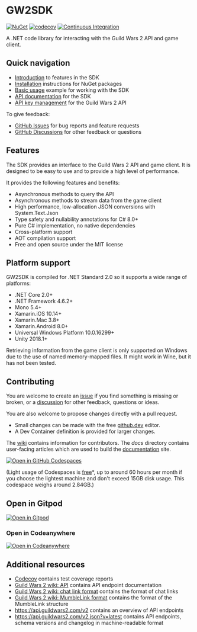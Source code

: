 # GW2SDK

[![NuGet][nuget-vpre-badge]][nuget]
[![codecov][codecov-badge]][codecov]
[![Continuous Integration][ci-badge]][actions]

A .NET code library for interacting with the Guild Wars 2 API and game client.

## Quick navigation

- [Introduction] to features in the SDK
- [Installation] instructions for NuGet packages
- [Basic usage][usage] example for working with the SDK
- [API documentation][api-docs] for the SDK
- [API key management][applications] for the Guild Wars 2 API

To give feedback:

- [GitHub Issues][new-issue] for bug reports and feature requests
- [GitHub Discussions][new-discussion] for other feedback or questions

## Features

The SDK provides an interface to the Guild Wars 2 API and game client. It is designed
to be easy to use and to provide a high level of performance.

It provides the following features and benefits:

- Asynchronous methods to query the API
- Asynchronous methods to stream data from the game client
- High performance, low-allocation JSON conversions with System.Text.Json
- Type safety and nullability annotations for C# 8.0+
- Pure C# implementation, no native dependencies
- Cross-platform support
- AOT compilation support
- Free and open source under the MIT license

## Platform support

GW2SDK is compiled for .NET Standard 2.0 so it supports a wide range of platforms:

- .NET Core 2.0+
- .NET Framework 4.6.2+
- Mono 5.4+
- Xamarin.iOS 10.14+
- Xamarin.Mac 3.8+
- Xamarin.Android 8.0+
- Universal Windows Platform 10.0.16299+
- Unity 2018.1+

Retrieving information from the game client is only supported on Windows due to
the use of named memory-mapped files. It might work in Wine, but it has not been
tested.

## Contributing

You are welcome to create an [issue][new-issue] if you find something is missing
or broken, or a [discussion][new-discussion] for other feedback, questions or ideas.

You are also welcome to propose changes directly with a pull request.

- Small changes can be made with the free [github.dev] editor.
- A Dev Container definition is provided for larger changes.

The [wiki] contains information for contributors. The _docs_ directory contains
user-facing articles which are used to build the [documentation] site.

[![Open in GitHub Codespaces][codespaces-badge]](https://codespaces.new/sliekens/gw2sdk)

(Light usage of Codespaces is [free]*, up to around 60 hours per month if you choose
the lightest machine and don't exceed 15GB disk usage. This codespace weighs around
2.84GB.)

## Open in Gitpod
[![Open in Gitpod](https://gitpod.io/button/open-in-gitpod.svg)](https://gitpod.io/#https://github.com/sliekens/gw2sdk)


###  Open in Codeanywhere

 [![Open in Codeanywhere](https://codeanywhere.com/img/open-in-codeanywhere-btn.svg)](https://app.codeanywhere.com/#https://github.com/sliekens/gw2sdk)

## Additional resources

- [Codecov][codecov] contains test coverage reports
- [Guild Wars 2 wiki: API][api] contains API endpoint documentation
- [Guild Wars 2 wiki: chat link format][chatlinks] contains the format of chat links
- [Guild Wars 2 wiki: MumbleLink format][mumblelink] contains the format of the MumbleLink structure
- <https://api.guildwars2.com/v2> contains an overview of API endpoints
- <https://api.guildwars2.com/v2.json?v=latest> contains API endpoints, schema versions
  and changelog in machine-readable format

[//]:# (add links to the section below)
[actions]:https://github.com/sliekens/gw2sdk/actions?query=workflow%3A%22Continuous+Integration%22
[api]:https://wiki.guildwars2.com/wiki/API:Main
[chatlinks]:https://wiki.guildwars2.com/wiki/Chat_link_format
[ci-badge]:https://github.com/sliekens/gw2sdk/actions/workflows/ci.yml/badge.svg
[codecov-badge]:https://codecov.io/gh/sliekens/gw2sdk/branch/main/graph/badge.svg?token=2ZTDBRWWLR
[codecov]:https://codecov.io/gh/sliekens/gw2sdk
[codespaces-badge]:https://github.com/codespaces/badge.svg
[free]:https://docs.github.com/en/billing/managing-billing-for-github-codespaces/about-billing-for-github-codespaces#monthly-included-storage-and-core-hours-for-personal-accounts
[github.dev]:https://github.dev/sliekens/gw2sdk
[installation]:https://sliekens.github.io/gw2sdk/guide/overview/installation
[introduction]:https://sliekens.github.io/gw2sdk/guide/overview/introduction
[api-docs]:https://sliekens.github.io/gw2sdk/api/GuildWars2.html
[mumblelink]:https://wiki.guildwars2.com/wiki/API:MumbleLink
[new-discussion]:https://github.com/sliekens/gw2sdk/discussions/new/choose
[new-issue]:https://github.com/sliekens/gw2sdk/issues/new
[nuget-vpre-badge]:https://img.shields.io/nuget/vpre/GW2SDK
[nuget]:https://www.nuget.org/packages/GW2SDK/
[usage]:https://sliekens.github.io/gw2sdk/guide/getting-started/usage
[documentation]:https://sliekens.github.io/gw2sdk/
[wiki]:https://github.com/sliekens/gw2sdk/wiki
[applications]:https://account.arena.net/applications
